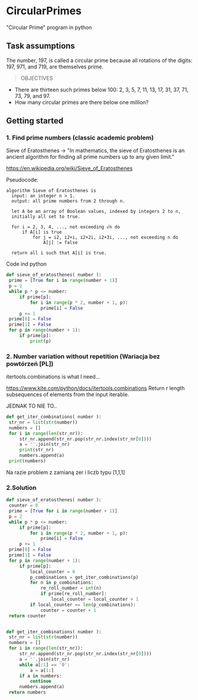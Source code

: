# CircularPrimes
 "Circular Prime" program in python


## Task assumptions

The number, 197, is called a circular prime because all rotations of the digits: 197, 971, and 719, are themselves prime.


> OBJECTIVES

 * There are thirteen such primes below 100: 2, 3, 5, 7, 11, 13, 17, 31, 37, 71, 73, 79, and 97. 
 * How many circular primes are there below one million?


##  Getting started

### 1. Find prime numbers (classic academic problem) 

  Sieve of Eratosthenes -> "In mathematics, the sieve of Eratosthenes is an ancient algorithm for finding all prime numbers up to any given limit."

  https://en.wikipedia.org/wiki/Sieve_of_Eratosthenes


 Pseudocode:
 
  ```
algorithm Sieve of Eratosthenes is
    input: an integer n > 1.
    output: all prime numbers from 2 through n.

    let A be an array of Boolean values, indexed by integers 2 to n,
    initially all set to true.
    
    for i = 2, 3, 4, ..., not exceeding √n do
        if A[i] is true
            for j = i2, i2+i, i2+2i, i2+3i, ..., not exceeding n do
                A[j] := false

    return all i such that A[i] is true.
 ```
 Code ind python
 
   ```python
def sieve_of_eratosthenes( number ):
    prime = [True for i in range(number + 1)]
    p = 2
    while p * p <= number:
        if prime[p]:
            for i in range(p * 2, number + 1, p):
                prime[i] = False
        p += 1
    prime[0] = False
    prime[1] = False
    for p in range(number + 1):
        if prime[p]:
            print(p)

 ```
 ### 2. Number variation without repetition (Wariacja bez powtórzeń [PL])
 
 itertools.combinations is what I need...
 
 https://www.kite.com/python/docs/itertools.combinations
 Return r length subsequences of elements from the input iterable.

 JEDNAK TO NIE TO..


   ```python
def get_iter_combinations( number ):
    str_nr = list(str(number))
    numbers = []
    for i in range(len(str_nr)):
        str_nr.append(str_nr.pop(str_nr.index(str_nr[0])))
        a = ''.join(str_nr)
        print(str_nr)
        numbers.append(a)
    print(numbers)

 ```

Na razie problem z zamianą zer i liczb typu [1,1,1]

 ### 2.Solution


   ```python
def sieve_of_eratosthenes( number ):
    counter = 0
    prime = [True for i in range(number + 1)]
    p = 2
    while p * p <= number:
        if prime[p]:
            for i in range(p * 2, number + 1, p):
                prime[i] = False
        p += 1
    prime[0] = False
    prime[1] = False
    for p in range(number + 1):
        if prime[p]:
            local_counter = 0
            p_combinations = get_iter_combinations(p)
            for n in p_combinations:
                re_roll_number = int(n)
                if prime[re_roll_number]:
                    local_counter = local_counter + 1
            if local_counter == len(p_combinations):
                counter = counter + 1
    return counter


def get_iter_combinations( number ):
    str_nr = list(str(number))
    numbers = []
    for i in range(len(str_nr)):
        str_nr.append(str_nr.pop(str_nr.index(str_nr[0])))
        a = ''.join(str_nr)
        while a[:1] == '0':
            a = a[1:]
        if a in numbers:
            continue
        numbers.append(a)
    return numbers

 ```
